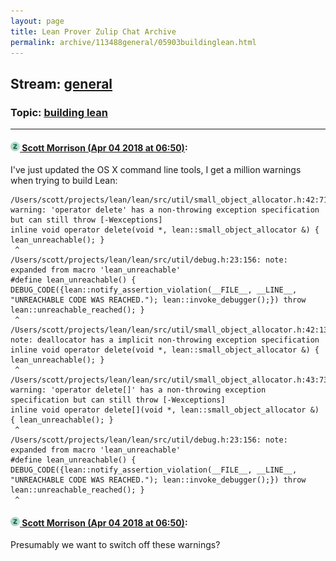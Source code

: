 ```yaml
---
layout: page
title: Lean Prover Zulip Chat Archive 
permalink: archive/113488general/05903buildinglean.html
---
```


## Stream: [general](index.html)
### Topic: [building lean](05903buildinglean.html)

---

#### [![Click to go to Zulip](../../assets/img/zulip2.png) Scott Morrison (Apr 04 2018 at 06:50)](https://leanprover.zulipchat.com/#narrow/stream/113488-general/topic/building%20lean/near/124608405):
I've just updated the OS X command line tools, I get a million warnings when trying to build Lean:
````
/Users/scott/projects/lean/lean/src/util/small_object_allocator.h:42:71: warning: 'operator delete' has a non-throwing exception specification but can still throw [-Wexceptions]
inline void operator delete(void *, lean::small_object_allocator &) { lean_unreachable(); }
 ^
/Users/scott/projects/lean/lean/src/util/debug.h:23:156: note: expanded from macro 'lean_unreachable'
#define lean_unreachable() { DEBUG_CODE({lean::notify_assertion_violation(__FILE__, __LINE__, "UNREACHABLE CODE WAS REACHED."); lean::invoke_debugger();}) throw lean::unreachable_reached(); }
 ^
/Users/scott/projects/lean/lean/src/util/small_object_allocator.h:42:13: note: deallocator has a implicit non-throwing exception specification
inline void operator delete(void *, lean::small_object_allocator &) { lean_unreachable(); }
 ^
/Users/scott/projects/lean/lean/src/util/small_object_allocator.h:43:73: warning: 'operator delete[]' has a non-throwing exception specification but can still throw [-Wexceptions]
inline void operator delete[](void *, lean::small_object_allocator &) { lean_unreachable(); }
 ^
/Users/scott/projects/lean/lean/src/util/debug.h:23:156: note: expanded from macro 'lean_unreachable'
#define lean_unreachable() { DEBUG_CODE({lean::notify_assertion_violation(__FILE__, __LINE__, "UNREACHABLE CODE WAS REACHED."); lean::invoke_debugger();}) throw lean::unreachable_reached(); }
 ^ 
````

#### [![Click to go to Zulip](../../assets/img/zulip2.png) Scott Morrison (Apr 04 2018 at 06:50)](https://leanprover.zulipchat.com/#narrow/stream/113488-general/topic/building%20lean/near/124608407):
Presumably we want to switch off these warnings?

